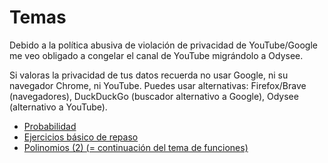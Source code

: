 # Temas

Debido a la política abusiva de violación de privacidad de YouTube/Google me
veo obligado a congelar el canal de YouTube migrándolo a Odysee.

Si valoras la privacidad de tus datos recuerda no usar Google, ni su navegador
Chrome, ni YouTube. Puedes usar alternativas: 
Firefox/Brave (navegadores), DuckDuckGo (buscador alternativo a Google), 
Odysee (alternativo a YouTube).

* [Probabilidad](probabilidad.md)
* [Ejercicios básico de repaso](repaso.md)
* [Polinomios (2) (= continuación del tema de funciones)](polinomios2.md)





